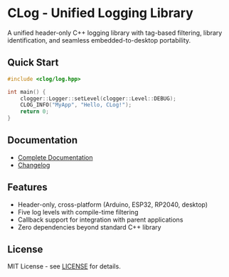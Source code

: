 # CLog - Unified Logging Library

A unified header-only C++ logging library with tag-based filtering, library identification, and seamless embedded-to-desktop portability.

## Quick Start

```cpp
#include <clog/log.hpp>

int main() {
    clogger::Logger::setLevel(clogger::Level::DEBUG);
    CLOG_INFO("MyApp", "Hello, CLog!");
    return 0;
}
```

## Documentation

- [Complete Documentation](docs/README.md)
- [Changelog](docs/CHANGELOG.md)

## Features

- Header-only, cross-platform (Arduino, ESP32, RP2040, desktop)
- Five log levels with compile-time filtering
- Callback support for integration with parent applications
- Zero dependencies beyond standard C++ library

## License

MIT License - see [LICENSE](LICENSE) for details.